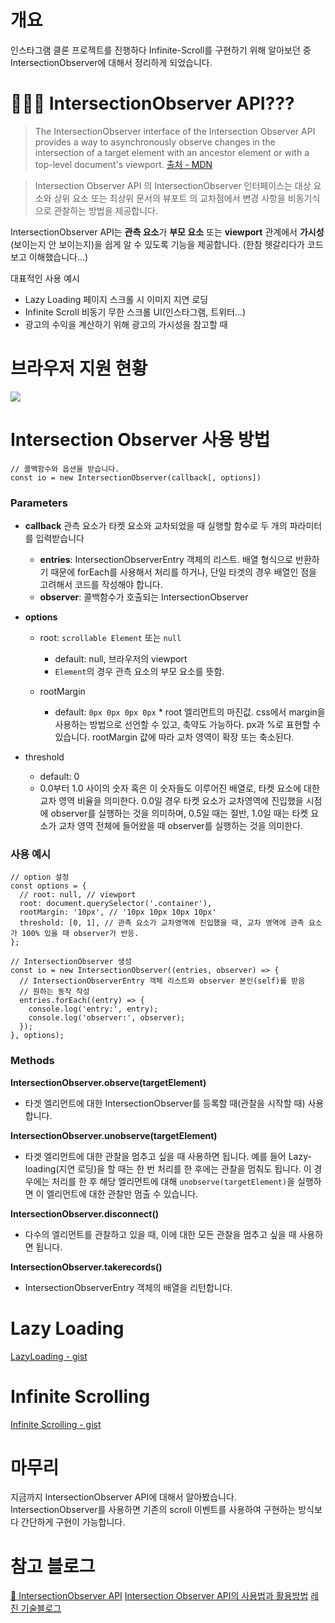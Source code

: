 # 개요

인스타그램 클론 프로젝트를 진행하다 Infinite-Scroll를 구현하기 위해 알아보던 중 IntersectionObserver에 대해서 정리하게 되었습니다.

# 🧑🏻‍💻 IntersectionObserver API???

> The IntersectionObserver interface of the Intersection Observer API provides a way to asynchronously observe changes in the intersection of a target element with an ancestor element or with a top-level document's viewport. [출처 - MDN](https://developer.mozilla.org/en-US/docs/Web/API/IntersectionObserver)

> Intersection Observer API 의 IntersectionObserver 인터페이스는 대상 요소와 상위 요소 또는 최상위 문서의 뷰포트 의 교차점에서 변경 사항을 비동기식으로 관찰하는 방법을 제공합니다.

IntersectionObserver API는 **관측 요소**가 **부모 요소** 또는 **viewport** 관계에서 **가시성**(보이는지 안 보이는지)을 쉽게 알 수 있도록 기능을 제공합니다.
(한참 헷갈리다가 코드보고 이해했습니다...)

대표적인 사용 예시

- Lazy Loading 페이지 스크롤 시 이미지 지연 로딩
- Infinite Scroll 비동기 무한 스크롤 UI(인스타그램, 트위터...)
- 광고의 수익을 계산하기 위해 광고의 가시성을 참고할 때

# 브라우저 지원 현황

![](https://images.velog.io/images/ksh4820/post/7d95524d-a5a1-49ad-a8f7-f06f8aba6617/%E1%84%89%E1%85%B3%E1%84%8F%E1%85%B3%E1%84%85%E1%85%B5%E1%86%AB%E1%84%89%E1%85%A3%E1%86%BA%202020-08-14%20%E1%84%8B%E1%85%A9%E1%84%92%E1%85%AE%202.08.09.png)

# Intersection Observer 사용 방법

```
// 콜백함수와 옵션을 받습니다.
const io = new IntersectionObserver(callback[, options])
```

### Parameters

- **callback**
  관측 요소가 타켓 요소와 교차되었을 때 실행할 함수로 두 개의 파라미터를 입력받습니다
  - **entries**: IntersectionObserverEntry 객체의 리스트. 배열 형식으로 반환하기 때문에 forEach를 사용해서 처리를 하거나, 단일 타겟의 경우 배열인 점을 고려해서 코드를 작성해야 합니다.
  - **observer**: 콜백함수가 호출되는 IntersectionObserver
- **options**

  - root: `scrollable Element` 또는 `null`

    - default: null, 브라우저의 viewport
    - `Element`의 경우 관측 요소의 부모 요소를 뜻함.

  - rootMargin

    - default: `0px 0px 0px 0px` \* root 엘리먼트의 마진값. css에서 margin을 사용하는 방법으로 선언할 수 있고, 축약도 가능하다. px과 %로 표현할 수 있습니다. rootMargin 값에 따라 교차 영역이 확장 또는 축소된다.

- threshold
  - default: 0
  - 0.0부터 1.0 사이의 숫자 혹은 이 숫자들도 이루어진 배열로, 타켓 요소에 대한 교차 영역 비율을 의미한다. 0.0일 경우 타켓 요소가 교차영역에 진입했을 시점에 observer를 실행하는 것을 의미하며, 0.5일 때는 절반, 1.0일 때는 타켓 요소가 교차 영역 전체에 들어왔을 때 observer를 실행하는 것을 의미한다.

### 사용 예시

```
// option 설정
const options = {
  // root: null, // viewport
  root: document.querySelector('.container'),
  rootMargin: '10px', // '10px 10px 10px 10px'
  threshold: [0, 1], // 관측 요소가 교차영역에 진입했을 때, 교차 영역에 관측 요소가 100% 있을 때 observer가 반응.
};

// IntersectionObserver 생성
const io = new IntersectionObserver((entries, observer) => {
  // IntersectionObserverEntry 객체 리스트와 observer 본인(self)를 받음
  // 원하는 동작 작성
  entries.forEach((entry) => {
    console.log('entry:', entry);
    console.log('observer:', observer);
  });
}, options);
```

### Methods

**IntersectionObserver.observe(targetElement)**

- 타겟 엘리먼트에 대한 IntersectionObserver를 등록할 때(관찰을 시작할 때) 사용합니다.

**IntersectionObserver.unobserve(targetElement)**

- 타겟 엘리먼트에 대한 관찰을 멈추고 싶을 때 사용하면 됩니다. 예를 들어 Lazy-loading(지연 로딩)을 할 때는 한 번 처리를 한 후에는 관찰을 멈춰도 됩니다. 이 경우에는 처리를 한 후 해당 엘리먼트에 대해 `unobserve(targetElement)`을 실행하면 이 엘리먼트에 대한 관찰만 멈출 수 있습니다.

**IntersectionObserver.disconnect()**

- 다수의 엘리먼트를 관찰하고 있을 때, 이에 대한 모든 관찰을 멈추고 싶을 때 사용하면 됩니다.

**IntersectionObserver.takerecords()**

- IntersectionObserverEntry 객체의 배열을 리턴합니다.

# Lazy Loading

[LazyLoading - gist](https://gist.github.com/kangdari/87e3482ce1d0189057e40f7901fe9512)

# Infinite Scrolling

[Infinite Scrolling - gist](https://gist.github.com/kangdari/686f0a4fcea6ed72683dbf1caf80bfa8)

# 마무리

지금까지 IntersectionObserver API에 대해서 알아봤습니다.
IntersectionObserver를 사용하면 기존의 scroll 이벤트를 사용하여 구현하는 방식보다 간단하게 구현이 가능합니다.

# 참고 블로그

[👀 IntersectionObserver API](http://blog.hyeyoonjung.com/2019/01/09/intersectionobserver-tutorial/)
[Intersection Observer API의 사용법과 활용방법](https://velog.io/@doondoony/IntersectionObserver)
[레진 기술블로그](https://tech.lezhin.com/2017/07/13/intersectionobserver-overview)
